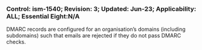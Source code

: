 ### Control: ism-1540; Revision: 3; Updated: Jun-23; Applicability: ALL; Essential Eight:N/A
<p>DMARC records are configured for an organisation’s domains (including subdomains) such that emails are rejected if they do not pass DMARC checks.</p>